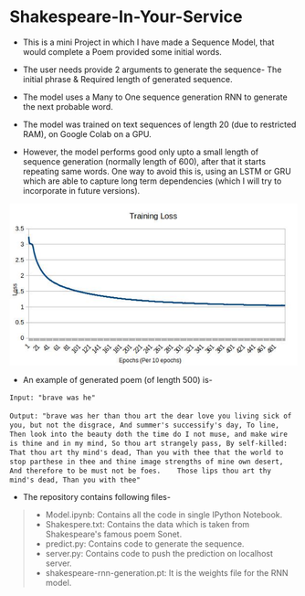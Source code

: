 # Shakespeare-In-Your-Service
* This is a mini Project in which I have made a Sequence Model, that would complete a Poem provided some initial words.

* The user needs provide 2 arguments to generate the sequence- The initial phrase & Required length of generated sequence.

* The model uses a Many to One sequence generation RNN to generate the next probable word.

* The model was trained on text sequences of length 20 (due to restricted RAM), on Google Colab on a GPU.

* However, the model performs good only upto a small length of sequence generation (normally length of 600), after that it starts repeating same words. One way to avoid this is, using an LSTM or GRU which are able to capture long term dependencies (which I will try to incorporate in future versions).

![Training Loss](/loss.jpg)

* An example of generated poem (of length 500) is-

```
Input: "brave was he"

Output: "brave was her than thou art the dear love you living sick of you, but not the disgrace, And summer's successify's day, To line, Then look into the beauty doth the time do I not muse, and make wire is thine and in my mind, So thou art strangely pass, By self-killed: That thou art thy mind's dead, Than you with thee that the world to stop parthese in thee and thine image strengths of mine own desert, And therefore to be must not be foes.    Those lips thou art thy mind's dead, Than you with thee"
```

* The repository contains following files-
>	* Model.ipynb: Contains all the code in single IPython Notebook.
>	* Shakespere.txt: Contains the data which is taken from Shakespeare's famous poem Sonet.
>	* predict.py: Contains code to generate the sequence.
>	* server.py: Contains code to push the prediction on localhost server. 
>	* shakespeare-rnn-generation.pt: It is the weights file for the RNN model.
